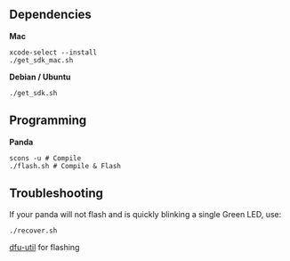 Dependencies
--------

**Mac**

```
xcode-select --install
./get_sdk_mac.sh
```

**Debian / Ubuntu**

```
./get_sdk.sh
```


Programming
----

**Panda**

```
scons -u # Compile
./flash.sh # Compile & Flash
```

Troubleshooting
----

If your panda will not flash and is quickly blinking a single Green LED, use:
```
./recover.sh
```


[dfu-util](http://github.com/dsigma/dfu-util.git) for flashing